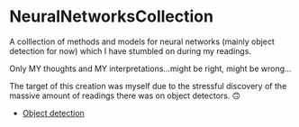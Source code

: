 # NeuralNetworksCollection

A colllection of methods and models for neural networks (mainly object detection for now) which I have stumbled on during my readings. 

Only MY thoughts and MY interpretations...might be right, might be wrong...

The target of this creation was myself due to the stressful discovery of the massive amount of readings there was on object detectors. :upside_down_face:

* [Object detection](https://github.com/Sara980710/NeuralNetworksCollection/tree/main/Object%20Detection)
